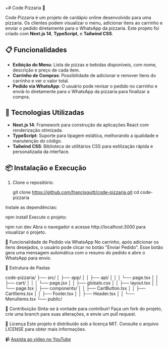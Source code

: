 +# Code Pizzaria 🍕

Code Pizzaria é um projeto de cardápio online desenvolvido para uma pizzaria. Os clientes podem visualizar o menu, adicionar itens ao carrinho e enviar o pedido diretamente para o WhatsApp da pizzaria. Este projeto foi criado com **Next.js 14**, **TypeScript**, e **Tailwind CSS**.

## 📋 Funcionalidades

- **Exibição do Menu**: Lista de pizzas e bebidas disponíveis, com nome, descrição e preço de cada item.
- **Carrinho de Compras**: Possibilidade de adicionar e remover itens do carrinho e ver o valor total.
- **Pedido via WhatsApp**: O usuário pode revisar o pedido no carrinho e enviá-lo diretamente para o WhatsApp da pizzaria para finalizar a compra.

## 🚀 Tecnologias Utilizadas

- **Next.js 14**: Framework para construção de aplicações React com renderização otimizada.
- **TypeScript**: Suporte para tipagem estática, melhorando a qualidade e manutenção do código.
- **Tailwind CSS**: Biblioteca de utilitários CSS para estilização rápida e personalizada da interface.

## 📦 Instalação e Execução

1. Clone o repositório:

   git clone https://github.com/francisguitt/code-pizzaria.git
   cd code-pizzaria
   
Instale as dependências:


npm install
Execute o projeto:

npm run dev
Abra o navegador e acesse http://localhost:3000 para visualizar o projeto.

📱 Funcionalidade de Pedido via WhatsApp
No carrinho, após adicionar os itens desejados, o usuário pode clicar no botão "Enviar Pedido". Esse botão gera uma mensagem automática com o resumo do pedido e abre o WhatsApp para envio.

📂 Estrutura de Pastas

code-pizzaria/
├── src/
│   ├── app/
│   │   ├── api/
│   │   │   └── page.tsx
│   │   ├── cart/
│   │   │   └── page.jsx
│   │   ├── globals.css
│   │   ├── layout.tsx
│   │   └── page.tsx
│   ├── components/
│   │   ├── CartButton.tsx
│   │   ├── CartItems.tsx
│   │   ├── Footer.tsx
│   │   ├── Header.tsx
│   │   └── MenuItems.tsx
└── public/
           

🤝 Contribuição
Sinta-se à vontade para contribuir! Faça um fork do projeto, crie uma branch para suas alterações, e envie um pull request.

📄 Licença
Este projeto é distribuído sob a licença MIT. Consulte o arquivo LICENSE para obter mais informações.

📹 [Assista ao vídeo no YouTube](https://youtu.be/caosZSt2BuI?si=N72jfHluk2g713vh)
